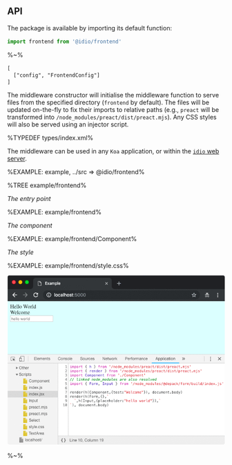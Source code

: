 ## API

The package is available by importing its default function:

```js
import frontend from '@idio/frontend'
```

%~%

```## async frontend => Middleware
[
  ["config", "FrontendConfig"]
]
```

The middleware constructor will initialise the middleware function to serve files from the specified directory (`frontend` by default). The files will be updated on-the-fly to fix their imports to relative paths (e.g., `preact` will be transformed into `/node_modules/preact/dist/preact.mjs`). Any CSS styles will also be served using an injector script.

%TYPEDEF types/index.xml%

The middleware can be used in any `Koa` application, or within the [`idio` web server](https://idio.cc).

%EXAMPLE: example, ../src => @idio/frontend%

%TREE example/frontend%

*The entry point*

%EXAMPLE: example/frontend%

*The component*

%EXAMPLE: example/frontend/Component%

*The style*

%EXAMPLE: example/frontend/style.css%

<!-- %FORK example% -->
![Chrome Example](docs/Example1.gif)

%~%